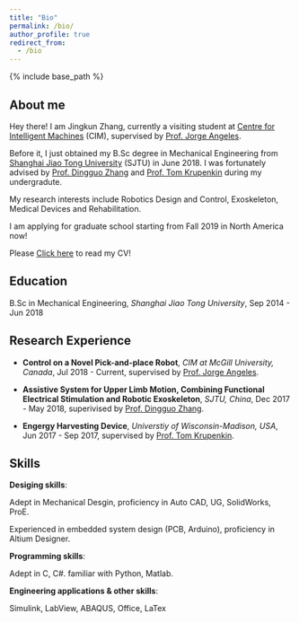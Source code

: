 ```yaml
---
title: "Bio"
permalink: /bio/
author_profile: true
redirect_from:
  - /bio
---
```


{% include base_path %}

## About me

Hey there! I am Jingkun Zhang, currently a visiting student at [Centre for Intelligent Machines](http://www.cim.mcgill.ca/) (CIM), supervised by [Prof. Jorge Angeles](http://www.cim.mcgill.ca/~angeles/).

Before it, I just obtained my B.Sc degree in Mechanical Engineering from [Shanghai Jiao Tong University](http://202.120.53.238/English/) (SJTU) in June 2018. I was fortunately advised by [Prof. Dingguo Zhang](http://bbl.sjtu.edu.cn/dgzhang) and [Prof. Tom Krupenkin](https://directory.engr.wisc.edu/me/Faculty/Krupenkin_Tom/) during my undergradute.

My research interests include Robotics Design and Control, Exoskeleton, Medical Devices and Rehabilitation.

I am applying for graduate school starting from Fall 2019 in North America now!

Please [Click here](https://drive.google.com/file/d/1Si2_YUH8L9KCdG5O51XF19qtqknlwjxQ/view?usp=sharing) to read my CV!

## Education

B.Sc in Mechanical Engineering, *Shanghai Jiao Tong University*, Sep 2014 - Jun 2018

## Research Experience

- **Control on a Novel Pick-and-place Robot**, *CIM at McGill University, Canada*, Jul 2018 - Current, supervised by [Prof. Jorge Angeles](http://www.cim.mcgill.ca/~angeles/).

- **Assistive System for Upper Limb Motion, Combining Functional Electrical Stimulation and Robotic Exoskeleton**, *SJTU, China*, Dec 2017 - May 2018, superivised by [Prof. Dingguo Zhang](http://bbl.sjtu.edu.cn/dgzhang).

- **Engergy Harvesting Device**, *Universtiy of Wisconsin-Madison, USA*, Jun 2017 - Sep 2017, supervised by [Prof. Tom Krupenkin](https://directory.engr.wisc.edu/me/Faculty/Krupenkin_Tom/).

## Skills

**Desiging skills**:

Adept in Mechanical Desgin, proficiency in Auto CAD, UG, SolidWorks, ProE.

Experienced in embedded system design (PCB, Arduino), proficiency in Altium Designer.

**Programming skills**:

Adept in C, C#. familiar with Python, Matlab.

**Engineering applications & other skills**:

Simulink, LabView, ABAQUS, Office, LaTex 
